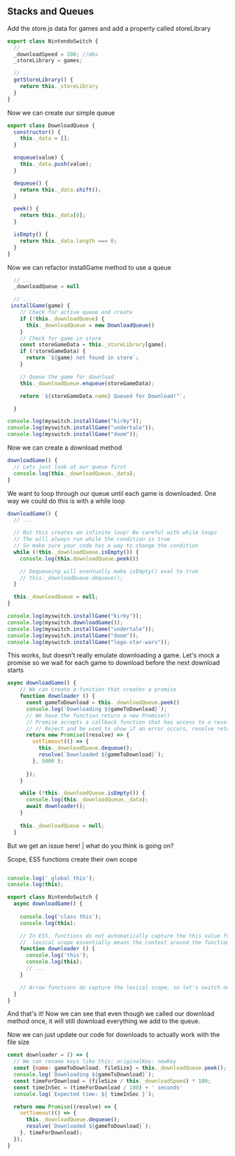 

## Stacks and Queues

Add the store.js data for games and add a property called storeLibrary

```js
export class NintendoSwitch {
  // ...
  _downloadSpeed = 200; //mbs
  _storeLibrary = games;

  // ...
  getStoreLibrary() {
    return this._storeLibrary
  }
}
```

Now we can create our simple queue

```js
export class DownloadQueue {
  constructor() {
    this._data = [];
  }

  enqueue(value) {
    this._data.push(value);
  }

  dequeue() {
    return this._data.shift();
  }

  peek() {
    return this._data[0];
  }

  isEmpty() {
    return this._data.length === 0;
  }
}
```

Now we can refactor installGame method to use a queue

```js
  // ...
  _downloadQueue = null

  // ...
 installGame(game) {
    // Check for active queue and create
    if (!this._downloadQueue) {
      this._downloadQueue = new DownloadQueue()
    }
    // Check for game in store
    const storeGameData = this._storeLibrary[game];
    if (!storeGameData) {
      return `${game} not found in store`;
    }

    // Queue the game for download
    this._downloadQueue.enqueue(storeGameData);

    return `${storeGameData.name} Queued for Download!"`;

  } 

console.log(myswitch.installGame("kirby"));
console.log(myswitch.installGame("undertale"));
console.log(myswitch.installGame("doom"));
```


Now we can create a download method

```js
downloadGame() {
  // Lets just look at our queue first
  console.log(this._downloadQueue._data);
}
```

We want to loop through our queue until each game is downloaded. One way we could do this is with a while loop

```js
downloadGame() {
  // ...

  // But this creates an infinite loop! Be careful with while loops
  // The will always run while the condition is true
  // So make sure your code has a way to change the condition
  while (!this._downloadQueue.isEmpty()) {
    console.log(this.downloadQueue.peek())

    // Dequeueing will eventually make isEmpty() eval to true
    // this._downloadQueue.dequeue();
  }

  this._downloadQueue = null;
}

console.log(myswitch.installGame("kirby"));
console.log(myswitch.downloadGame());
console.log(myswitch.installGame("undertale"));
console.log(myswitch.installGame("doom"));
console.log(myswitch.installGame("lego-star-wars"));
```

This works, but doesn't really emulate downloading a game. Let's mock a promise so we wait for each game to download before the next download starts

```js
async downloadGame() {
    // We can create a function that creates a promise
    function downloader () {
      const gameToDownload = this._downloadQueue.peek()
      console.log(`Downloading ${gameToDownload}`);
      // We have the function return a new Promise()
      // Promise accepts a callback function that has access to a resolve and reject
      // // Reject and be used to show if an error occurs, resolve returns whatever you put in the ()
      return new Promise((resolve) => {
        setTimeout(() => {
          this._downloadQueue.dequeue();
          resolve(`Downloaded ${gameToDownload}`);
        }, 5000 ); 
        
      });
    }

    while (!this._downloadQueue.isEmpty()) {
      console.log(this._downloadQueue._data);
      await downloader();
    }
    
    this._downloadQueue = null;
  }
```

But we get an issue here!
| what do you think is going on?

Scope, ES5 functions create their own scope

```js

console.log(' global this');
console.log(this);

export class NintendoSwitch {
  async downloadGame() {
    
    console.log('class this');
    console.log(this);

    // In ES5, functions do not automatically capture the this value from their lexical scope. Instead, the value of this is determined when the function is called.
    //  lexical scope essentially means the context around the function
    function downloader () {
      console.log('this');
      console.log(this);
      // ...
    }

    // Arrow functions do capture the lexical scope, so let's switch our callback to do that
  }
}
```

And that's it! Now we can see that even though we called our download method once, it will still download everything we add to the queue.

Now we can just update our code for downloads to actually work with the file size

```js
const downloader = () => {
  // We can rename keys like this: originalKey: newKey
  const {name: gameToDownload, fileSize} = this._downloadQueue.peek();
  console.log(`Downloading ${gameToDownload}`);
  const timeForDownload = (fileSize / this._downloadSpeed) * 100;
  const timeInSec = (timeForDownload / 100) + ' seconds'
  console.log(`Expected time: ${ timeInSec }`);

  return new Promise((resolve) => {
    setTimeout(() => {
      this._downloadQueue.dequeue();
      resolve(`Downloaded ${gameToDownload}`);
    }, timeForDownload);
  });
}
```
